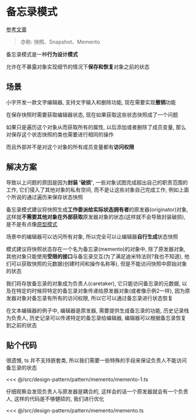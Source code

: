 # 备忘录模式

[参考文章](https://refactoringguru.cn/design-patterns/memento)

> 亦称: 快照、Snapshot、Memento

备忘录模式是一种**行为设计模式**

允许在不暴露对象实现细节的情况下**保存和恢复**对象之前的状态

## 场景

小宇开发一款文字编辑器, 支持文字输入和删除功能, 现在需要实现**撤销**功能

在保存快照时需要获取编辑器状态, 现在如果获取这些状态快照成了一个问题

如果只是遍历这个对象从而获取所有的属性, 以后添加或者删除了成员变量, 那么对保存这个状态快照的类也需要进行相同的操作

而且外部并不是对这个对象的所有成员变量都有**访问权限**

## 解决方案

导致以上问题的原因是因为**封装 '破损'**, 一些对象试图完成超出自己的职责范围的工作, 它们侵入了其他对象的私有空间, 而不是让这些对象自己完成工作, 例如上面个所说的通过遍历来保存状态快照

备忘录模式建议将快照生成**工作委派给实际状态拥有者**的原发器(originator)对象, 这样就**不需要其他对象在外部获取**原发器对象的状态(这样就不会导致封装破损), 是不是有点像[原型模式](../prototype/prototype.md)

场景中的编辑器可以访问所有对象, 所以完全可以让编辑器**自行生成**状态快照

模式建议将快照状态存在一个名为备忘录(memento)的对象中, 除了原发器对象, 其他对象只能使用**受限的接口**与备忘录交互(为了满足迪米特法则?我也不知道), 他们可以获取快照的元数据(创建时间和操作名称等), 但是不能访问快照中原始对象的状态

我们将存放备忘录的对象成为负责人(caretaker), 它只能访问备忘录的元数据, 以及在特定的时候将特定的备忘录对象传递给原发器对象(或者像示例2一样), 因为原发器对象对备忘录有所有的访问权限, 所以它可以通过备忘录进行状态恢复

在文本编辑器的例子中, 编辑器是原发器, 需要提供生成备忘录的功能, 历史记录栈为负责人, 历史记录可以传递特定的备忘录给编辑器, 编辑器可以根据备忘录恢复到之前的状态

## 贴个代码

很遗憾, ts 并不支持嵌套类, 所以我们需要一些特殊的手段来保证负责人不能访问备忘录的状态

<<< @/src/design-pattern/pattern/memento/memento-1.ts

仔细观察会发现负责人与原发器是耦合的, 这样会的话一个原发器就会有一个负责人, 这样的代码是不够健硕的, 我们进行优化

<<< @/src/design-pattern/pattern/memento/memento.ts
